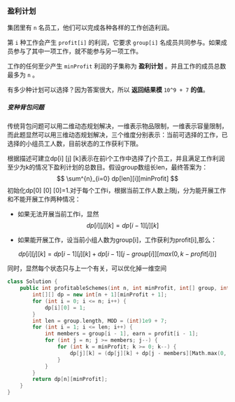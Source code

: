 ### 盈利计划

集团里有 `n` 名员工，他们可以完成各种各样的工作创造利润。

第 `i` 种工作会产生 `profit[i]` 的利润，它要求 `group[i]` 名成员共同参与。如果成员参与了其中一项工作，就不能参与另一项工作。

工作的任何至少产生 `minProfit` 利润的子集称为 **盈利计划** 。并且工作的成员总数最多为 `n` 。

有多少种计划可以选择？因为答案很大，所以 **返回结果模** `10^9 + 7` **的值**。



##### 变种背包问题

传统背包问题可以用二维动态规划解决，一维表示物品限制，一维表示容量限制，而此题显然可以用三维动态规划解决，三个维度分别表示：当前可选择的工作，已选择的小组员工人数，目前状态的工作获利下限。

根据描述可建立dp[i] [j] [k]表示在前i个工作中选择了j个员工，并且满足工作利润至少为k的情况下盈利计划的总数目。假设group数组长len，最终答案为：
$$
\sum^{n}_{i=0} dp[len][i][minProfit]
$$
初始化dp[0] [0] [0]=1.对于每个工作i，根据当前工作人数上限j，分为能开展工作和不能开展工作两种情况：

- 如果无法开展当前工作i，显然
  $$
  dp[i][j][k]=dp[i-1][j][k]
  $$

- 如果能开展工作，设当前小组人数为group[i]，工作获利为profit[i],那么：

$$
dp[i][j][k]=dp[i-1][j][k]+dp[i-1][j-group[i]][max(0,k-profit[i])]
$$

同时，显然每个状态只与上一个有关，可以优化掉一维空间

```c++
class Solution {
    public int profitableSchemes(int n, int minProfit, int[] group, int[] profit) {
        int[][] dp = new int[n + 1][minProfit + 1];
        for (int i = 0; i <= n; i++) {
            dp[i][0] = 1;
        }
        int len = group.length, MOD = (int)1e9 + 7;
        for (int i = 1; i <= len; i++) {
            int members = group[i - 1], earn = profit[i - 1];
            for (int j = n; j >= members; j--) {
                for (int k = minProfit; k >= 0; k--) {
                    dp[j][k] = (dp[j][k] + dp[j - members][Math.max(0, k - earn)]) % MOD;
                }
            }
        }
        return dp[n][minProfit];
    }
}

```

